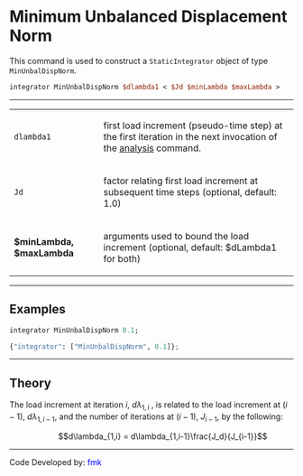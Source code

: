 # Minimum Unbalanced Displacement Norm

This command is used to construct a `StaticIntegrator` object of type
`MinUnbalDispNorm`.

```tcl
integrator MinUnbalDispNorm $dlambda1 < $Jd $minLambda $maxLambda >
```
<hr />
<table>
<tbody>
<tr class="odd">
<td><p><code class="parameter-table-variable">dlambda1</code></p></td>
<td><p>first load increment (pseudo-time step) at the first iteration in
the next invocation of the <a href="Analysis_Command"
title="wikilink">analysis</a> command.</p></td>
</tr>
<tr class="even">
<td><p><code class="parameter-table-variable">Jd</code></p></td>
<td><p>factor relating first load increment at subsequent time steps
(optional, default: 1.0)</p></td>
</tr>
<tr class="odd">
<td><p><strong>$minLambda, $maxLambda</strong></p></td>
<td><p>arguments used to bound the load increment (optional, default:
$dLambda1 for both)</p></td>
</tr>
</tbody>
</table>
<hr />

## Examples

```tcl
integrator MinUnbalDispNorm 0.1;
```

```python
{"integrator": ["MinUnbalDispNorm", 0.1]};
```


<hr />

## Theory

The load increment at iteration $i$, $d\lambda_{1,i}$ , is related to the load
increment at $(i-1)$, $d\lambda_{1,i-1}$, and the number of iterations at
$(i-1)$, $J_{i-1}$, by the following:
<dl>
<dt></dt>
<dd>

$$d\lambda_{1,i} = d\lambda_{1,i-1}\frac{J_d}{J_{i-1}}$$

</dd>
</dl>
<hr />
<p>Code Developed by: <span style="color:blue"> fmk
</span></p>
